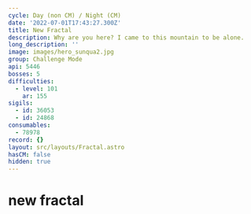 ```yaml
---
cycle: Day (non CM) / Night (CM)
date: '2022-07-01T17:43:27.300Z'
title: New Fractal
description: Why are you here? I came to this mountain to be alone.
long_description: ''
image: images/hero_sunqua2.jpg
group: Challenge Mode
api: 5446
bosses: 5
difficulties:
  - level: 101
    ar: 155
sigils:
  - id: 36053
  - id: 24868
consumables:
  - 78978
record: {}
layout: src/layouts/Fractal.astro
hasCM: false
hidden: true
---
```


# new fractal
